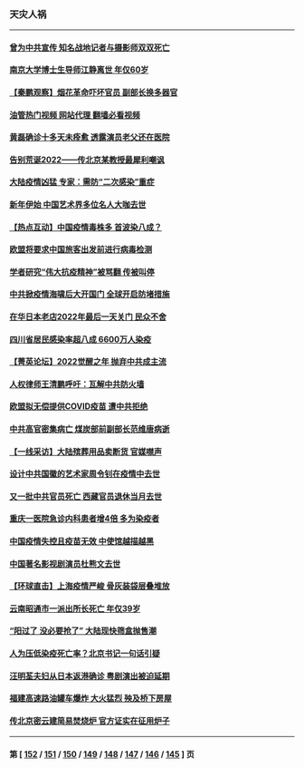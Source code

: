 ### 天灾人祸
---
#### [曾为中共宣传 知名战地记者与摄影师双双死亡](../../pages/ncid280/n13898881.md?01041245) 
#### [南京大学博士生导师江静离世 年仅60岁](../../pages/ncid280/n13898909.md?01041245) 
#### [【秦鹏观察】烟花革命吓坏官员 副部长换多器官](../../pages/ncid280/n13898802.md?01041245) 
#### [油管热门视频 网站代理 翻墙必看视频](http://138.2.39.72:81/youtube.html?epic-marker?01041245)
#### [黄磊确诊十多天未痊愈 透露演员老父还在医院](../../pages/ncid280/n13898809.md?01041245) 
#### [告别荒诞2022——传北京某教授最犀利嘲讽](../../pages/ncid280/n13898850.md?01041245) 
#### [大陆疫情凶猛 专家：需防“二次感染”重症](../../pages/ncid280/n13898805.md?01041245) 
#### [新年伊始 中国艺术界多位名人大咖去世](../../pages/ncid280/n13898766.md?01041245) 
#### [【热点互动】中国疫情毒株多 首波染八成？](../../pages/ncid280/n13898746.md?01041245) 
#### [欧盟将要求中国旅客出发前进行病毒检测](../../pages/ncid280/n13898750.md?01041245) 
#### [学者研究“伟大抗疫精神”被骂翻 传被叫停](../../pages/ncid280/n13898716.md?01041245) 
#### [中共掀疫情海啸后大开国门 全球开启防堵措施](../../pages/ncid280/n13898793.md?01041245) 
#### [在华日本老店2022年最后一天关门 民众不舍](../../pages/ncid280/n13898768.md?01041245) 
#### [四川省居民感染率超八成 6600万人染疫](../../pages/ncid280/n13898770.md?01041245) 
#### [【菁英论坛】2022觉醒之年 抛弃中共成主流](../../pages/ncid280/n13898734.md?01041245) 
#### [人权律师王清鹏呼吁：瓦解中共防火墙](../../pages/ncid280/n13898702.md?01041245) 
#### [欧盟拟无偿提供COVID疫苗 遭中共拒绝](../../pages/ncid280/n13898686.md?01041245) 
#### [中共高官密集病亡 煤炭部前副部长范维唐病逝](../../pages/ncid280/n13898674.md?01041245) 
#### [【一线采访】大陆殡葬用品卖断货 官媒噤声](../../pages/ncid280/n13898490.md?01041245) 
#### [设计中共国徽的艺术家周令钊在疫情中去世](../../pages/ncid280/n13898602.md?01041245) 
#### [又一批中共官员死亡 西藏官员退休当月去世](../../pages/ncid280/n13898452.md?01041245) 
#### [重庆一医院急诊内科患者增4倍 多为染疫者](../../pages/ncid280/n13898428.md?01041245) 
#### [中国疫情失控且疫苗无效 中使馆越描越黑](../../pages/ncid280/n13898473.md?01041245) 
#### [中国著名影视剧演员杜熊文去世](../../pages/ncid280/n13898398.md?01041245) 
#### [【环球直击】上海疫情严峻 骨灰装袋层叠堆放](../../pages/ncid280/n13898129.md?01041245) 
#### [云南昭通市一派出所长死亡 年仅39岁](../../pages/ncid280/n13898366.md?01041245) 
#### [“阳过了 没必要抢了” 大陆现快筛盒抛售潮](../../pages/ncid280/n13898311.md?01041245) 
#### [人为压低染疫死亡率？北京书记一句话引疑](../../pages/ncid280/n13898246.md?01041245) 
#### [汪明荃夫妇从日本返港确诊 粤剧演出被迫延期](../../pages/ncid280/n13898168.md?01041245) 
#### [福建高速路油罐车爆炸 大火猛烈 殃及桥下房屋](../../pages/ncid280/n13898232.md?01041245) 
#### [传北京密云建简易焚烧炉 官方证实在征用炉子](../../pages/ncid280/n13898179.md?01041245) 

---
#### 第 [ [152](./152.md?01041245) / [151](./151.md?01041245) / [150](./150.md?01041245) / [149](./149.md?01041245) / [148](./148.md?01041245) / [147](./147.md?01041245) / [146](./146.md?01041245) / [145](./145.md?01041245) ] 页
